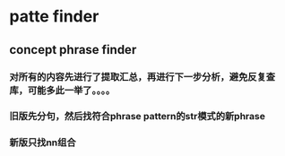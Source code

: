 # patte finder
## concept phrase finder
### 对所有的内容先进行了提取汇总，再进行下一步分析，避免反复查库，可能多此一举了。。。。
### 旧版先分句，然后找符合phrase pattern的str模式的新phrase
### 新版只找nn组合
